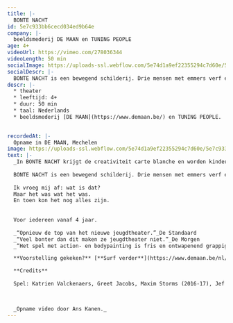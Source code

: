 ```yaml
---
title: |-
  BONTE NACHT
id: 5e7c933bb6cecd034ed9b64e
company: |-
  beeldsmederij DE MAAN en TUNING PEOPLE
age: 4+
videoUrl: https://vimeo.com/278036344
videoLength: 50 min
socialImage: https://uploads-ssl.webflow.com/5e74d1a9ef22355294c7d60e/5e7c9335623426a5289ae209_BONTE%20NACHT_Diego%20Franssens.jpg
socialDescr: |-
  BONTE NACHT is een bewegend schilderij. Drie mensen met emmers verf en gebricoleerde schilderobjecten bekladden hun omgeving en zichzelf. Ze belanden in een kleurrijke droom waarin ze transformeren tot extravagante figuren met gekleurde gezichten en veelbenige wezens. Ze glibberen van het ene schilderachtige tafereel naar het andere.
descr: |-
  * theater
  * leeftijd: 4+
  * duur: 50 min
  * taal: Nederlands
  * beeldsmederij [DE MAAN](https://www.demaan.be/) en TUNING PEOPLE.

  ‍
recordedAt: |-
  Opname in DE MAAN, Mechelen
image: https://uploads-ssl.webflow.com/5e74d1a9ef22355294c7d60e/5e7c9335623426a5289ae209_BONTE%20NACHT_Diego%20Franssens.jpg
text: |-
  _In BONTE NACHT krijgt de creativiteit carte blanche en worden kinderdromen reëel. Vlekken worden tot kunst verheven en smossen is een weldaad._
  
  BONTE NACHT is een bewegend schilderij. Drie mensen met emmers verf en gebricoleerde schilderobjecten bekladden hun omgeving en zichzelf. Ze belanden in een kleurrijke droom waarin ze transformeren tot extravagante figuren met gekleurde gezichten en veelbenige wezens. Ze glibberen van het ene schilderachtige tafereel naar het andere.
  
  Ik vroeg mij af: wat is dat?
  Maar het was wat het was.
  En toen kon het nog alles zijn.
  
  
  Voor iedereen vanaf 4 jaar.
  
  _“Opnieuw de top van het nieuwe jeugdtheater.”_De Standaard
  _“Veel bonter dan dit maken ze jeugdtheater niet.”_De Morgen
  _“Het spel met action- en bodypainting is fris en ontwapenend grappig_.” De Bond

  **Voorstelling gekeken?** [**Surf verder**](https://www.demaan.be/nl/bonte-nacht-atelier) **voor nog meer plezier met het inspiratieplatform van beeldsmederij DEMAAN en creëer thuis je eigen fascinerend VERFATELIER!**

  ‍**Credits**
  
  Spel: Katrien Valckenaers, Greet Jacobs, Maxim Storms (2016-17), Jef Van gestel (2017-18) I Regie & choreografie: Jef Van gestel, Karolien Verlinden I Geluidsontwerp: Wannes Deneer I Maskers & objecten: Paul Contryn I Lichtontwerp & techniek: Stéphane Vloebergh I Kostuumontwerp: Maartje van Bourgognie I Stage dramaturgie: Julie Behaegel I Productieleiding: Fée Roels, Britt De Jonghe I Productie: Tuning People en Beeldsmederij DE MAAN I Met dank aan: Randi De Vlieghe, Stef De Paepe & Linde Carrijn

  ‍

  _Opname video door Ans Kanen._
---
```

